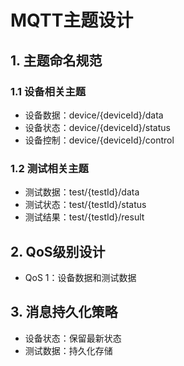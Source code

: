 # MQTT主题设计

## 1. 主题命名规范
### 1.1 设备相关主题
- 设备数据：device/{deviceId}/data
- 设备状态：device/{deviceId}/status
- 设备控制：device/{deviceId}/control

### 1.2 测试相关主题
- 测试数据：test/{testId}/data
- 测试状态：test/{testId}/status
- 测试结果：test/{testId}/result

## 2. QoS级别设计
- QoS 1：设备数据和测试数据

## 3. 消息持久化策略
- 设备状态：保留最新状态
- 测试数据：持久化存储
